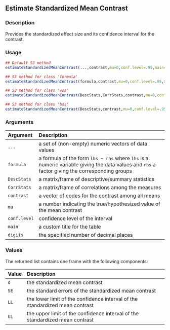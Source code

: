 ## Estimate Standardized Mean Contrast

### Description

Provides the standardized effect size and its confidence interval for the contrast.

### Usage

```r
## Default S3 method
estimateStandardizedMeanContrast(...,contrast,mu=0,conf.level=.95,main=NULL,digits=3)

## S3 method for class 'formula'
estimateStandardizedMeanContrast(formula,contrast,mu=0,conf.level=.95,main=NULL,digits=3)

## S3 method for class 'wss'
estimateStandardizedMeanContrast(DescStats,CorrStats,contrast,mu=0,conf.level=.95,main=NULL,digits=3)

## S3 method for class 'bss'
estimateStandardizedMeanContrast(DescStats,contrast,mu=0,conf.level=.95,main=NULL,digits=3)
```

### Arguments

Argument | Description
:-- | :--
```...``` | a set of (non-empty) numeric vectors of data values
```formula``` | a formula of the form `lhs ~ rhs` where `lhs` is a numeric variable giving the data values and `rhs` a factor giving the corresponding groups
```DescStats``` | a matrix/frame of descriptive/summary statistics
```CorrStats``` | a matrix/frame of correlations among the measures
```contrast``` | a vector of codes for the contrast among all means
```mu``` | a number indicating the true/hypothesized value of the mean contrast
```conf.level``` | confidence level of the interval
```main``` | a custom title for the table
```digits``` | the specified number of decimal places

### Values

The returned list contains one frame with the following components:

Value | Description
:-- | :--
```d``` | the standardized mean contrast
```SE``` | the standard errors of the standardized mean contrast
```LL``` | the lower limit of the confidence interval of the standardized mean contrast
```UL``` | the upper limit of the confidence interval of the standardized mean contrast
